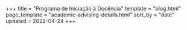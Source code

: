 +++
title = "Programa de Iniciação à Docência"
template = "blog.html"
page_template = "academic-advising-details.html"
sort_by = "date"
updated = 2022-04-24
+++

